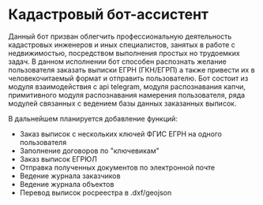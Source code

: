 # Кадастровый бот-ассистент

Данный бот призван облегчить профессиональную деятельность кадастровых инженеров и иных специалистов, занятых в работе с недвижимостью, посредством выполнения простых но трудоемких задач.
В данном исполнении бот способен распознать желание пользователя заказать выписки ЕГРН (ГКН/ЕГРП) а также привести их в человекочитаемый формат и отправить пользователю.
Бот состоит из модуля взаимодействия с api telegram, модуля распознавания капчи, примитивного модуля распознавания намерения пользователя, ряда модулей связанных с ведением базы данных заказанных выписок.

В дальнейшем планируется добавление функций:
- Заказ выписок с нескольких ключей ФГИС ЕГРН на одного пользователя
- Заполнение договоров по "ключевикам"
- Заказ выписок ЕГРЮЛ
- Отправка полученных документов по электронной почте
- Ведение журнала заказчиков
- Ведение журнала объектов
- Перевод выписок росреестра в .dxf/geojson